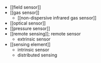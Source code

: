 - [[field sensor]]
- [[gas sensor]]
    - [[non-dispersive infrared gas sensor]]
- [[optical sensor]]
- [[pressure sensor]]
- [[remote sensing]]; remote sensor
    - extrinsic sensor
- [[sensing element]]
    - intrinsic sensor
    - distributed sensing
